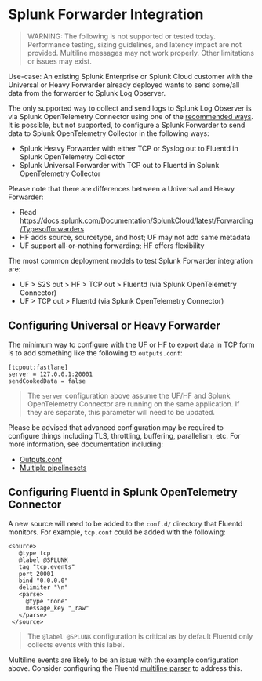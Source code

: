# Splunk Forwarder Integration

> WARNING: The following is not supported or tested today. Performance testing,
> sizing guidelines, and latency impact are not provided. Multiline messages
> may not work properly. Other limitations or issues may exist.

Use-case: An existing Splunk Enterprise or Splunk Cloud customer with the
Universal or Heavy Forwarder already deployed wants to send some/all data
from the forwarder to Splunk Log Observer.

The only supported way to collect and send logs to Splunk Log Observer is via
Splunk OpenTelemetry Connector using one of the [recommended
ways](../#getting-started). It is possible, but not supported, to configure a
Splunk Forwarder to send data to Splunk OpenTelemetry Collector in the
following ways:

- Splunk Heavy Forwarder with either TCP or Syslog out to Fluentd in Splunk
  OpenTelemetry Collector
- Splunk Universal Forwarder with TCP out to Fluentd in Splunk OpenTelemetry
  Collector

Please note that there are differences between a Universal and Heavy Forwarder:

- Read
  https://docs.splunk.com/Documentation/SplunkCloud/latest/Forwarding/Typesofforwarders
- HF adds source, sourcetype, and host; UF may not add same metadata
- UF support all-or-nothing forwarding; HF offers flexibility

The most common deployment models to test Splunk Forwarder integration are:

- UF > S2S out > HF > TCP out > Fluentd (via Splunk OpenTelemetry Connector)
- UF > TCP out > Fluentd (via Splunk OpenTelemetry Connector)

## Configuring Universal or Heavy Forwarder

The minimum way to configure with the UF or HF to export data in TCP form is to
add something like the following to `outputs.conf`:

```
[tcpout:fastlane]
server = 127.0.0.1:20001
sendCookedData = false
```

> The `server` configuration above assume the UF/HF and Splunk OpenTelemetry
> Connector are running on the same application. If they are separate, this
> parameter will need to be updated.

Please be advised that advanced configuration may be required to configure
things including TLS, throttling, buffering, parallelism, etc. For more
information, see documentation including:

- [Outputs.conf](https://docs.splunk.com/Documentation/Splunk/8.1.2/Admin/Outputsconf)
- [Multiple pipelinesets](https://docs.splunk.com/Documentation/Forwarder/8.1.2/Forwarder/Configureaforwardertohandlemultiplepipelinesets)

## Configuring Fluentd in Splunk OpenTelemetry Connector

A new source will need to be added to the `conf.d/` directory that Fluentd
monitors. For example, `tcp.conf` could be added with the following:

```
<source>
   @type tcp
   @label @SPLUNK
   tag "tcp.events"
   port 20001
   bind "0.0.0.0"
   delimiter "\n"
   <parse>
     @type "none"
     message_key "_raw"
   </parse>
 </source>
```

> The `@label @SPLUNK` configuration is critical as by default Fluentd only
> collects events with this label.

Multiline events are likely to be an issue with the example configuration
above. Consider configuring the Fluentd [multiline
parser](https://docs.fluentd.org/parser/multiline) to address this.
